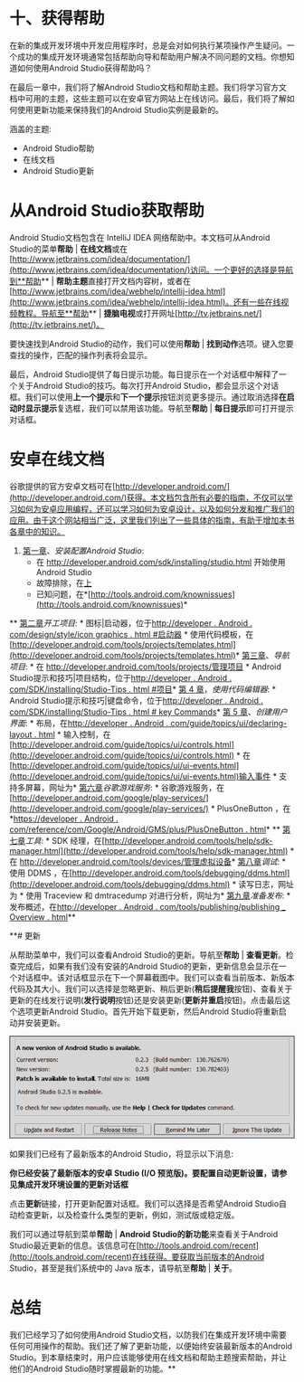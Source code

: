 # 十、获得帮助

在新的集成开发环境中开发应用程序时，总是会对如何执行某项操作产生疑问。一个成功的集成开发环境通常包括帮助向导和帮助用户解决不同问题的文档。你想知道如何使用Android Studio获得帮助吗？

在最后一章中，我们将了解Android Studio文档和帮助主题。我们将学习官方文档中可用的主题，这些主题可以在安卓官方网站上在线访问。最后，我们将了解如何使用更新功能来保持我们的Android Studio实例是最新的。

涵盖的主题:

*   Android Studio帮助
*   在线文档
*   Android Studio更新

# 从Android Studio获取帮助

Android Studio文档包含在 IntelliJ IDEA 网络帮助中。本文档可从Android Studio的菜单**帮助** | **在线文档**或在[http://www.jetbrains.com/idea/documentation/](http://www.jetbrains.com/idea/documentation/)访问。一个更好的选择是导航到**帮助** | **帮助主题**直接打开文档内容树，或者在[http://www.jetbrains.com/idea/webhelp/intellij-idea.html](http://www.jetbrains.com/idea/webhelp/intellij-idea.html)。还有一些在线视频教程。导航至**帮助** | **捷脑电视**或打开网址[http://tv.jetbrains.net/](http://tv.jetbrains.net/)。

要快速找到Android Studio的动作，我们可以使用**帮助** | **找到动作**选项。键入您要查找的操作，匹配的操作列表将会显示。

最后，Android Studio提供了每日提示功能。每日提示在一个对话框中解释了一个关于Android Studio的技巧。每次打开Android Studio，都会显示这个对话框。我们可以使用**上一个提示**和**下一个提示**按钮浏览更多提示。通过取消选择**在启动时显示提示**复选框，我们可以禁用该功能。导航至**帮助** | **每日提示**即可打开提示对话框。

# 安卓在线文档

谷歌提供的官方安卓文档可在[http://developer.android.com/](http://developer.android.com/)获得。本文档包含所有必要的指南，不仅可以学习如何为安卓应用编程，还可以学习如何为安卓设计，以及如何分发和推广我们的应用。由于这个网站相当广泛，这里我们列出了一些具体的指南，有助于增加本书各章中的知识。

1.  [第一章](01.html "Chapter 1. Installing and Configuring Android Studio")、*安装配置Android Studio*:
    *   在 http://developer.android.com/sdk/installing/studio.html 开始使用Android Studio
    *   故障排除，在[上](http://developer.android.com/sdk/installing/studio.html#Troubleshooting)
    *   已知问题，在*[http://tools.android.com/knownissues](http://tools.android.com/knownissues)*

**   [第二章](02.html "Chapter 2. Starting a Project")*开工项目*:
    *   图标|启动器，位于[http://developer . Android . com/design/style/icon graphics . html #启动器](http://developer.android.com/design/style/iconography.html#launcher)
    *   使用代码模板，在[http://developer.android.com/tools/projects/templates.html](http://developer.android.com/tools/projects/templates.html)*   [第三章](03.html "Chapter 3. Navigating a Project")、*导航项目*:
    *   在 http://developer.android.com/tools/projects/管理项目
    *   Android Studio提示和技巧|项目结构，位于[http://developer . Android . com/SDK/installing/Studio-Tips . html #项目](http://developer.android.com/sdk/installing/studio-tips.html#Project)*   [第 4 章](04.html "Chapter 4. Using the Code Editor")，*使用代码编辑器*:
    *   Android Studio提示和技巧|键盘命令，位于[http://developer . Android . com/SDK/installing/Studio-Tips . html # key Commands](http://developer.android.com/sdk/installing/studio-tips.html#KeyCommands)*   [第 5 章](05.html "Chapter 5. Creating User Interfaces")、*创建用户界面*:
    *   布局，在[http://developer . Android . com/guide/topics/ui/declaring-layout . html](http://developer.android.com/guide/topics/ui/declaring-layout.html)
    *   输入控制，在[http://developer.android.com/guide/topics/ui/controls.html](http://developer.android.com/guide/topics/ui/controls.html)
    *   在[http://developer.android.com/guide/topics/ui/ui-events.html](http://developer.android.com/guide/topics/ui/ui-events.html)输入事件
    *   支持多屏幕，网址为*   [第六章](06.html "Chapter 6. Google Play Services")*谷歌游戏服务*:
    *   谷歌游戏服务，在[http://developer.android.com/google/play-services/](http://developer.android.com/google/play-services/)
    *   PlusOneButton ，在*[https://developer . Android . com/reference/com/Google/Android/GMS/plus/PlusOneButton . html](https://developer.android.com/reference/com/google/android/gms/plus/PlusOneButton.html)*
    **   [第七章](07.html "Chapter 7. Tools")*工具*:
    *   SDK 经理，在[http://developer.android.com/tools/help/sdk-manager.html](http://developer.android.com/tools/help/sdk-manager.html)
    *   在 http://developer.android.com/tools/devices/管理虚拟设备*   [第八章](08.html "Chapter 8. Debugging")*调试*:
    *   使用 DDMS ，在[http://developer.android.com/tools/debugging/ddms.html](http://developer.android.com/tools/debugging/ddms.html)
    *   读写日志，网址为
    *   使用 Traceview 和 dmtracedump 对进行分析，网址为*   [第九章](09.html "Chapter 9. Preparing for Release")*准备发布*:
    *   发布概述，在[http://developer . Android . com/tools/publishing/publishing _ Overview . html](http://developer.android.com/tools/publishing/publishing_overview.html)**

 **# 更新

从帮助菜单中，我们可以查看Android Studio的更新。导航至**帮助** | **查看更新**。检查完成后，如果有我们没有安装的Android Studio的更新，更新信息会显示在一个对话框中。该对话框显示在下一个屏幕截图中。我们可以查看当前版本、新版本代码及其大小。我们可以选择是忽略更新、稍后更新(**稍后提醒我**按钮)、查看关于更新的在线发行说明(**发行说明**按钮)还是安装更新(**更新并重启**按钮)。点击最后这个选项更新Android Studio。首先开始下载更新，然后Android Studio将重新启动并安装更新。

![Updates](img/5273OS_10_01.jpg)

如果我们已经有了最新版本的Android Studio，将显示以下消息:

**你已经安装了最新版本的安卓 Studio (I/O 预览版)。要配置自动更新设置，请参见集成开发环境设置的更新对话框**

点击**更新**链接，打开更新配置对话框。我们可以选择是否希望Android Studio自动检查更新，以及检查什么类型的更新，例如，测试版或稳定版。

我们可以通过导航到菜单**帮助** | **Android Studio的新功能**来查看关于Android Studio最近更新的信息。该信息可在[http://tools.android.com/recent](http://tools.android.com/recent)在线获得。要获取当前版本的Android Studio，甚至是我们系统中的 Java 版本，请导航至**帮助** | **关于**。

# 总结

我们已经学习了如何使用Android Studio文档，以防我们在集成开发环境中需要任何可用操作的帮助。我们还了解了更新功能，以便始终安装最新版本的Android Studio。到本章结束时，用户应该能够使用在线文档和帮助主题搜索帮助，并让他们的Android Studio随时掌握最新的功能。**